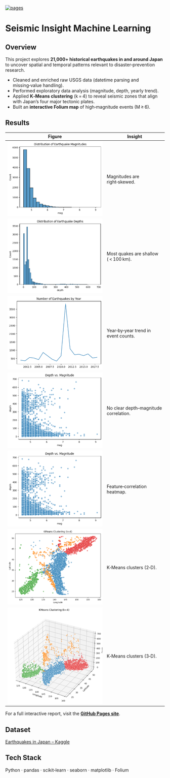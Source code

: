 [![pages](https://img.shields.io/badge/GitHub-Pages-blue)](https://katsukii.github.io/earthquake-ml-project/)

# Seismic Insight Machine Learning

## Overview

This project explores **21,000+ historical earthquakes in and around Japan** to uncover
spatial and temporal patterns relevant to disaster‑prevention research.

- Cleaned and enriched raw USGS data (datetime parsing and missing‑value handling).
- Performed exploratory data analysis (magnitude, depth, yearly trend).
- Applied **K‑Means clustering** (k = 4) to reveal seismic zones that align with Japan’s four major tectonic plates.
- Built an **interactive Folium map** of high‑magnitude events (M ≥ 6).

## Results

| Figure                                   | Insight                                 |
| ---------------------------------------- | --------------------------------------- |
| ![](reports/figures/01_mag_hist.png)     | Magnitudes are right‑skewed.            |
| ![](reports/figures/02_depth_hist.png)   | Most quakes are shallow ( &lt; 100 km). |
| ![](reports/figures/03_num_year.png)     | Year‑by‑year trend in event counts.     |
| ![](reports/figures/04_depth_vs_mag.png) | No clear depth–magnitude correlation.   |
| ![](reports/figures/05_corre.png)        | Feature‑correlation heatmap.            |
| ![](reports/figures/06_kmeans_2d.png)    | K‑Means clusters (2‑D).                 |
| ![](reports/figures/07_kmeans_3d.png)    | K‑Means clusters (3‑D).                 |

For a full interactive report, visit the **[GitHub Pages site](https://katsukii.github.io/earthquake-ml-project/)**.

## Dataset

[Earthquakes in Japan – Kaggle](https://www.kaggle.com/datasets/aerodinamicc/earthquakes-in-japan)  

## Tech Stack

Python · pandas · scikit‑learn · seaborn · matplotlib · Folium
